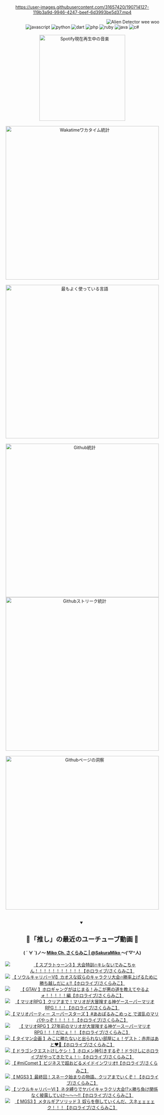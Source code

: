 <!-- START: HERO IMAGE GIF ////////// ////////// ////////// -->
<!-- <img src="@/../assets/img/gaming/ghost-of-tsushima.gif" width="100%"  alt="nellyXinwei's Hero Gif Image"/> -->
<!-- END: HERO IMAGE GIF ////////// ////////// ////////// -->

<div align="center" >  
  
<!-- START:ワンピース 第1015話「ルフィはRED ROCを使う」 -->
<https://user-images.githubusercontent.com/31657420/190714127-119b3a9d-9946-4247-beef-6d3993be5d37.mp4>
<!-- END:ワンピース 第1015話「ルフィはRED ROCを使う」 -->

<!-- START:VISITOR COUNTER -->
<div width="100%" align="right">
<img src="https://komarev.com/ghpvc/?username=nellyXinwei&label=🛸&color=grey&style=for-the-badge&labelcolor=ffffff" alt="Alien Detector wee woo"/>
</div>
<!-- END:VISITOR COUNTER -->

<!-- START: PROGRAMMING LANGUAGES -->
<!-- 色彩 Color Scheme:
#961E3A, #8A0D42, #5A0640, #4F265E, #2B355A, #3E759B, #CC4246,
#BB2649, #AD1052, #700750, #633075, #364270, #4E92C2, #FF5357
Sauce: https://www.webcreatorbox.com/inspiration/pantone-2023
-->

<img src="https://img.shields.io/badge/javascript%20-%23BB2649.svg?&style=for-the-badge&logo=javascript&logoColor=white&labelColor=961E3A" alt="javascript"/>
<img src="https://img.shields.io/badge/python%20-%23AD1052.svg?&style=for-the-badge&logo=python&logoColor=white&labelColor=8A0D42" alt="python" />
<img src="https://img.shields.io/badge/dart%20-%23700750.svg?&style=for-the-badge&logo=dart&logoColor=white&labelColor=5A0640" alt="dart"/>
<img src="https://img.shields.io/badge/php%20-%23633075.svg?&style=for-the-badge&logo=php&logoColor=white&labelColor=4F265E" alt="php"/>
<img src="https://img.shields.io/badge/ruby%20-%23364270.svg?&style=for-the-badge&logo=ruby&logoColor=white&labelColor=2B355A" alt="ruby"/>
<img src="https://img.shields.io/badge/java%20-%234E92C2.svg?&style=for-the-badge&logo=openjdk&logoColor=white&labelColor=3E759B" alt="java"/>
<img src="https://img.shields.io/badge/c%23-%23FF5357.svg?style=for-the-badge&logo=c-sharp&logoColor=white&labelColor=CC4246" alt="c#"/>  
<!-- END: PROGRAMMING LANGUAGES -->

<br>
<br>

<!-- START: MUSIC STATUS -->
  <!-- <a href="https://newojima-gsrs-20220114.vercel.app/api/now-playing?open">
    <img src="https://newojima-gsrs-20220114.vercel.app/api/now-playing" alt="Spotify現在再生中の音楽">
  </a> -->
  <img src="https://newojima-grss-20230114.vercel.app/api/spotify?border_color=transparent" alt="Spotify現在再生中の音楽" width="280px">
<!-- END: MUSIC STATUS -->

<br>
<br>

<!-- START: GITHUB STATUS -->
<!-- 色彩 Color Scheme:  #BB2649, #AD1052, #700750, #633075 -->
<img align="center" src="https://newojima-grs-20230109.vercel.app/api/wakatime?username=newojima&layout=compact&langs_count=10&locale=ja&hide_title=false&title_color=fff&hide_border=true&text_color=fff&bg_color=BB2649,BB2649,633075,633075&hide=other,css,html,bash,xml,git%20config,makefile,properties,yaml,markdown,text,json,jsx" alt="Wakatimeワカタイム統計" width="500px"/>

<br>
<br>

<!-- 色彩 Color Scheme:  #633075, #364270, #4E92C2 -->
  <img align="center" src="https://newojima-grs-20230109.vercel.app/api/top-langs?username=newojima&layout=compact&text_color=fff&icon_color=fff&hide_border=true&&locale=ja&hide_title=false&title_color=fff&include_all_commits=true&card_width=445&langs_count=11&hide=c%23,powershell,shaderlab,hlsl,makefile,jupyter%20notebook,python,html,css,shell,batchfile,less,liquid,hack,scss&bg_color=4F265E,633075,4E92C2" alt="最もよく使っている言語" width="500px"/>

<br>
<br>

<!-- 色彩 Color Scheme:  #4E92C2, #FF5357 -->
  <img align="center" src="https://newojima-grs-20230109.vercel.app/api?username=newojima&rank_icon=github&show_icons=true&&locale=ja&title_color=fff&text_color=fff&icon_color=fff&hide_border=true&hide_title=false&count_private=true&include_all_commits=true&card_width=495&disable_animations=true&bg_color=4E92C2,4E92C2,FF5357" alt="Github統計" width="500px"/>

<br>

<img align="center" src="https://streak-stats.demolab.com?user=newojima&theme=dark&hide_border=true&locale=ja&ring=BB2649&stroke=222222&background=151515&sideLabels=BB2649&currStreakLabel=ffffff&border=BB2649&fire=FF5357&currStreakNum=ffffff&sideNums=FF5357&dates=ffffff" alt="Githubストリーク統計" width="500px"/>

<br>
<br>

  <img align="center" width="500px" src="@/../assets/img/page-insights.svg" alt="Githubページの洞察"/>
  
</div>
<!-- END: GITHUB STATUS -->

<br>
<br>

<div align="center">
<details open>
  <summary>

  </summary>

  <h2 align="center">🌸「推し」の最近のユーチューブ動画 🌸</h2>
  <h4>
  ( ´ ∀ `)ノ～ 
  <a href="https://www.youtube.com/@SakuraMiko">Miko Ch. さくらみこ | @SakuraMiko
  </a>
   ～('▽^人)
  </h4>

  <!-- BEGIN YOUTUBE-CARDS -->
<a href="https://www.youtube.com/watch?v=qcLZ0SwJH5w"><img src="https://ytcards.demolab.com/?id=qcLZ0SwJH5w&title=%E3%80%90+%E3%82%B9%E3%83%97%E3%83%A9%E3%83%88%E3%82%A5%E3%83%BC%E3%83%B33+%E3%80%91%E5%A4%A7%E4%BC%9A%E7%89%B9%E8%A8%93%F0%9F%94%A5%E3%82%AD%E3%83%AC%E3%81%AA%E3%81%84%E3%81%A7%E3%81%BF%E3%81%93%E3%81%A1%E3%82%83%E3%82%93%EF%BC%81%EF%BC%81%EF%BC%81%EF%BC%81%EF%BC%81%EF%BC%81%EF%BC%81%EF%BC%81%EF%BC%81%EF%BC%81%EF%BC%81%E3%80%90%E3%83%9B%E3%83%AD%E3%83%A9%E3%82%A4%E3%83%96%2F%E3%81%95%E3%81%8F%E3%82%89%E3%81%BF%E3%81%93%E3%80%91&lang=ja&timestamp=1701268021&background_color=%230d1117&title_color=%23ffffff&stats_color=%23dedede&max_title_lines=1&width=187&border_radius=5&duration=4389" alt="【 スプラトゥーン3 】大会特訓🔥キレないでみこちゃん！！！！！！！！！！！【ホロライブ/さくらみこ】" title="【 スプラトゥーン3 】大会特訓🔥キレないでみこちゃん！！！！！！！！！！！【ホロライブ/さくらみこ】"></a>
<a href="https://www.youtube.com/watch?v=LOXXU6PdnLg"><img src="https://ytcards.demolab.com/?id=LOXXU6PdnLg&title=%E3%80%90+%E3%82%BD%E3%82%A6%E3%83%AB%E3%82%AD%E3%83%A3%E3%83%AA%E3%83%90%E3%83%BC%E2%85%A5%E3%80%91%E3%82%AB%E3%82%AA%E3%82%B9%E3%81%AA%E5%A5%B4%E3%82%89%E3%81%AE%E3%82%AD%E3%83%A3%E3%83%A9%E3%82%AF%E3%83%AA%E5%A4%A7%E4%BC%9A%F0%9F%94%A5%E5%8B%9D%E7%8E%87%E4%B8%8A%E3%81%92%E3%82%8B%E3%81%9F%E3%82%81%E3%81%AB%E5%8B%9D%E3%81%A1%E8%B6%8A%E3%81%97%E3%81%A0%E3%81%AB%E3%81%87%E2%80%BC%E3%80%90%E3%83%9B%E3%83%AD%E3%83%A9%E3%82%A4%E3%83%96%2F%E3%81%95%E3%81%8F%E3%82%89%E3%81%BF%E3%81%93%E3%80%91&lang=ja&timestamp=1701102621&background_color=%230d1117&title_color=%23ffffff&stats_color=%23dedede&max_title_lines=1&width=187&border_radius=5&duration=11719" alt="【 ソウルキャリバーⅥ】カオスな奴らのキャラクリ大会🔥勝率上げるために勝ち越しだにぇ‼【ホロライブ/さくらみこ】" title="【 ソウルキャリバーⅥ】カオスな奴らのキャラクリ大会🔥勝率上げるために勝ち越しだにぇ‼【ホロライブ/さくらみこ】"></a>
<a href="https://www.youtube.com/watch?v=EGDRATf9QNw"><img src="https://ytcards.demolab.com/?id=EGDRATf9QNw&title=%E3%80%90+GTAV+%E3%80%91%E3%83%9B%E3%83%AD%E3%82%AE%E3%83%A3%E3%83%B3%E3%82%B0%E3%81%8C%E3%81%AF%E3%81%98%E3%81%BE%E3%82%8B%EF%BC%81%E3%81%BF%E3%81%93%E3%81%8C%E6%82%AA%E3%81%AE%E9%81%93%E3%82%92%E6%95%99%E3%81%88%E3%81%A6%E3%82%84%E3%82%8B%E3%82%88%E3%82%A9%EF%BC%81%EF%BC%81%EF%BC%81%EF%BC%81%EF%BC%81%E7%B7%A8%E3%80%90%E3%83%9B%E3%83%AD%E3%83%A9%E3%82%A4%E3%83%96%2F%E3%81%95%E3%81%8F%E3%82%89%E3%81%BF%E3%81%93%E3%80%91&lang=ja&timestamp=1701014077&background_color=%230d1117&title_color=%23ffffff&stats_color=%23dedede&max_title_lines=1&width=187&border_radius=5&duration=6643" alt="【 GTAV 】ホロギャングがはじまる！みこが悪の道を教えてやるよォ！！！！！編【ホロライブ/さくらみこ】" title="【 GTAV 】ホロギャングがはじまる！みこが悪の道を教えてやるよォ！！！！！編【ホロライブ/さくらみこ】"></a>
<a href="https://www.youtube.com/watch?v=EXQIb21VvZo"><img src="https://ytcards.demolab.com/?id=EXQIb21VvZo&title=%E3%80%90+%E3%83%9E%E3%83%AA%E3%82%AARPG+%E3%80%91%E3%82%AF%E3%83%AA%E3%82%A2%E3%81%BE%E3%81%A7%EF%BC%81%E3%83%9E%E3%83%AA%E3%82%AA%E3%81%8C%E5%A4%A7%E5%86%92%E9%99%BA%E3%81%99%E3%82%8B%E7%A5%9E%E3%82%B2%E3%83%BC%E3%82%B9%E3%83%BC%E3%83%91%E3%83%BC%E3%83%9E%E3%83%AA%E3%82%AARPG%EF%BC%81%EF%BC%81%EF%BC%81%E3%80%90%E3%83%9B%E3%83%AD%E3%83%A9%E3%82%A4%E3%83%96%2F%E3%81%95%E3%81%8F%E3%82%89%E3%81%BF%E3%81%93%E3%80%91&lang=ja&timestamp=1700962485&background_color=%230d1117&title_color=%23ffffff&stats_color=%23dedede&max_title_lines=1&width=187&border_radius=5&duration=42461" alt="【 マリオRPG 】クリアまで！マリオが大冒険する神ゲースーパーマリオRPG！！！【ホロライブ/さくらみこ】" title="【 マリオRPG 】クリアまで！マリオが大冒険する神ゲースーパーマリオRPG！！！【ホロライブ/さくらみこ】"></a>
<a href="https://www.youtube.com/watch?v=GrYfm_plCrg"><img src="https://ytcards.demolab.com/?id=GrYfm_plCrg&title=%E3%80%90+%E3%83%9E%E3%83%AA%E3%82%AA%E3%83%91%E3%83%BC%E3%83%86%E3%82%A3%E3%83%BC+%E3%82%B9%E3%83%BC%E3%83%91%E3%83%BC%E3%82%B9%E3%82%BF%E3%83%BC%E3%82%BA+%E3%80%91%23%E3%81%82%E3%81%8A%E3%81%BD%E3%82%8B%E3%81%BF%E3%81%93%E3%82%81%E3%81%A3%E3%81%A8+%E3%81%A7%E6%B3%A2%E4%B9%B1%E3%81%AE%E3%83%9E%E3%83%AA%E3%83%91%E3%82%84%E3%81%A3%E3%81%9E%EF%BC%81%EF%BC%81%EF%BC%81%EF%BC%81%EF%BC%81%E3%80%90%E3%83%9B%E3%83%AD%E3%83%A9%E3%82%A4%E3%83%96%2F%E3%81%95%E3%81%8F%E3%82%89%E3%81%BF%E3%81%93%E3%80%91&lang=ja&timestamp=1700836418&background_color=%230d1117&title_color=%23ffffff&stats_color=%23dedede&max_title_lines=1&width=187&border_radius=5&duration=7879" alt="【 マリオパーティー スーパースターズ 】#あおぽるみこめっと で波乱のマリパやっぞ！！！！！【ホロライブ/さくらみこ】" title="【 マリオパーティー スーパースターズ 】#あおぽるみこめっと で波乱のマリパやっぞ！！！！！【ホロライブ/さくらみこ】"></a>
<a href="https://www.youtube.com/watch?v=mINjisjvlX4"><img src="https://ytcards.demolab.com/?id=mINjisjvlX4&title=%E3%80%90+%E3%83%9E%E3%83%AA%E3%82%AARPG+%E3%80%9127%E5%B9%B4%E5%89%8D%E3%81%AE%E3%83%9E%E3%83%AA%E3%82%AA%E3%81%8C%E5%A4%A7%E5%86%92%E9%99%BA%E3%81%99%E3%82%8B%E7%A5%9E%E3%82%B2%E3%83%BC%E3%82%B9%E3%83%BC%E3%83%91%E3%83%BC%E3%83%9E%E3%83%AA%E3%82%AARPG%EF%BC%81%EF%BC%81%EF%BC%81%E3%81%A0%E3%81%AB%E3%81%87%EF%BC%81%EF%BC%81%E3%80%90%E3%83%9B%E3%83%AD%E3%83%A9%E3%82%A4%E3%83%96%2F%E3%81%95%E3%81%8F%E3%82%89%E3%81%BF%E3%81%93%E3%80%91&lang=ja&timestamp=1700769636&background_color=%230d1117&title_color=%23ffffff&stats_color=%23dedede&max_title_lines=1&width=187&border_radius=5&duration=27641" alt="【 マリオRPG 】27年前のマリオが大冒険する神ゲースーパーマリオRPG！！！だにぇ！！【ホロライブ/さくらみこ】" title="【 マリオRPG 】27年前のマリオが大冒険する神ゲースーパーマリオRPG！！！だにぇ！！【ホロライブ/さくらみこ】"></a>
<a href="https://www.youtube.com/watch?v=I0jbnzzsmDc"><img src="https://ytcards.demolab.com/?id=I0jbnzzsmDc&title=%E3%80%90+%E3%82%BF%E3%82%A4%E3%83%9E%E3%83%B3%E4%BC%81%E7%94%BB+%E3%80%91%E3%81%BF%E3%81%93%E3%81%AB%E5%8B%9D%E3%81%9F%E3%81%AA%E3%81%84%E3%81%A8%E5%87%BA%E3%82%89%E3%82%8C%E3%81%AA%E3%81%84%E9%83%A8%E5%B1%8B%E3%81%AB%E3%81%87%EF%BC%81%E3%82%B2%E3%82%B9%E3%83%88%EF%BC%9A%E8%B5%A4%E4%BA%95%E3%81%AF%E3%81%82%E3%81%A8%E2%9D%A4%EF%B8%8F%E2%80%8D%F0%9F%94%A5%E3%80%90%E3%83%9B%E3%83%AD%E3%83%A9%E3%82%A4%E3%83%96%2F%E3%81%95%E3%81%8F%E3%82%89%E3%81%BF%E3%81%93%E3%80%91&lang=ja&timestamp=1700227776&background_color=%230d1117&title_color=%23ffffff&stats_color=%23dedede&max_title_lines=1&width=187&border_radius=5&duration=4989" alt="【 タイマン企画 】みこに勝たないと出られない部屋にぇ！ゲスト：赤井はあと❤️‍🔥【ホロライブ/さくらみこ】" title="【 タイマン企画 】みこに勝たないと出られない部屋にぇ！ゲスト：赤井はあと❤️‍🔥【ホロライブ/さくらみこ】"></a>
<a href="https://www.youtube.com/watch?v=l56AoOr7F20"><img src="https://ytcards.demolab.com/?id=l56AoOr7F20&title=%E3%80%90+%E3%83%89%E3%83%A9%E3%82%B4%E3%83%B3%E3%82%AF%E3%82%A8%E3%82%B9%E3%83%88%E3%81%91%E3%81%97%E3%82%B1%E3%82%B7%EF%BC%81+%E3%80%91%E3%83%9B%E3%83%AD%E3%83%A1%E3%83%B3%E7%A5%9E%E5%BC%95%E3%81%8D%E3%81%99%E3%82%8B%E3%81%9E%EF%BC%81%E3%83%89%E3%83%A9%E3%81%91%E3%81%97%E3%81%AB%E3%83%9B%E3%83%AD%E3%83%A9%E3%82%A4%E3%83%96%E3%81%8C%E3%82%84%E3%81%A3%E3%81%A6%E3%81%8D%E3%81%9F%E3%81%A7%E3%81%87%EF%BC%81%E2%9C%A8%E3%80%90%E3%83%9B%E3%83%AD%E3%83%A9%E3%82%A4%E3%83%96%2F%E3%81%95%E3%81%8F%E3%82%89%E3%81%BF%E3%81%93%E3%80%91&lang=ja&timestamp=1700137263&background_color=%230d1117&title_color=%23ffffff&stats_color=%23dedede&max_title_lines=1&width=187&border_radius=5&duration=4325" alt="【 ドラゴンクエストけしケシ！ 】ホロメン神引きするぞ！ドラけしにホロライブがやってきたでぇ！✨【ホロライブ/さくらみこ】" title="【 ドラゴンクエストけしケシ！ 】ホロメン神引きするぞ！ドラけしにホロライブがやってきたでぇ！✨【ホロライブ/さくらみこ】"></a>
<a href="https://www.youtube.com/watch?v=QVjy6dkw4HE"><img src="https://ytcards.demolab.com/?id=QVjy6dkw4HE&title=%E3%80%90+%23miComet+%E3%80%91%E3%83%93%E3%82%B8%E3%83%8D%E3%82%B9%E3%81%A7%E8%B6%85%E3%81%8A%E3%81%A9%E3%82%8B%E3%83%A1%E3%82%A4%E3%83%89%E3%82%A4%E3%83%B3%E3%83%AF%E3%83%AA%E3%82%AA%E2%9D%97%EF%B8%8F%E3%80%90%E3%83%9B%E3%83%AD%E3%83%A9%E3%82%A4%E3%83%96%2F%E3%81%95%E3%81%8F%E3%82%89%E3%81%BF%E3%81%93%E3%80%91&lang=ja&timestamp=1699798811&background_color=%230d1117&title_color=%23ffffff&stats_color=%23dedede&max_title_lines=1&width=187&border_radius=5&duration=4381" alt="【 #miComet 】ビジネスで超おどるメイドインワリオ❗️【ホロライブ/さくらみこ】" title="【 #miComet 】ビジネスで超おどるメイドインワリオ❗️【ホロライブ/さくらみこ】"></a>
<a href="https://www.youtube.com/watch?v=WlS0aQ8ocs4"><img src="https://ytcards.demolab.com/?id=WlS0aQ8ocs4&title=%E3%80%90+MGS3+%E3%80%91%E6%9C%80%E7%B5%82%E5%9B%9E%EF%BC%81%E3%82%B9%E3%83%8D%E3%83%BC%E3%82%AF%E5%A7%8B%E3%81%BE%E3%82%8A%E3%81%AE%E7%89%A9%E8%AA%9E%E3%80%81%E3%82%AF%E3%83%AA%E3%82%A2%E3%81%BE%E3%81%A7%E3%81%84%E3%81%8F%E3%81%9E%EF%BC%81%E3%80%90%E3%83%9B%E3%83%AD%E3%83%A9%E3%82%A4%E3%83%96%2F%E3%81%95%E3%81%8F%E3%82%89%E3%81%BF%E3%81%93%E3%80%91&lang=ja&timestamp=1699632715&background_color=%230d1117&title_color=%23ffffff&stats_color=%23dedede&max_title_lines=1&width=187&border_radius=5&duration=14289" alt="【 MGS3 】最終回！スネーク始まりの物語、クリアまでいくぞ！【ホロライブ/さくらみこ】" title="【 MGS3 】最終回！スネーク始まりの物語、クリアまでいくぞ！【ホロライブ/さくらみこ】"></a>
<a href="https://www.youtube.com/watch?v=cQ_5GpBpSnY"><img src="https://ytcards.demolab.com/?id=cQ_5GpBpSnY&title=%E3%80%90+%E3%82%BD%E3%82%A6%E3%83%AB%E3%82%AD%E3%83%A3%E3%83%AA%E3%83%90%E3%83%BC%E2%85%A5+%E3%80%91%E3%83%8D%E3%82%BF%E7%B8%9B%E3%82%8A%E3%81%A7%E3%83%A4%E3%83%90%E3%82%A4%E3%82%AD%E3%83%A3%E3%83%A9%E3%82%AF%E3%83%AA%E5%A4%A7%E4%BC%9A%E2%81%89%E2%9A%94%E5%8B%9D%E3%81%A1%E8%B2%A0%E3%81%91%E9%96%A2%E4%BF%82%E3%81%AA%E3%81%8F%E6%8A%AB%E9%9C%B2%E3%81%97%E3%81%A6%E3%81%84%E3%81%91%EF%BD%9E%EF%BD%9E%EF%BD%9E%E2%80%BC%E3%80%90%E3%83%9B%E3%83%AD%E3%83%A9%E3%82%A4%E3%83%96%2F%E3%81%95%E3%81%8F%E3%82%89%E3%81%BF%E3%81%93%E3%80%91&lang=ja&timestamp=1699455500&background_color=%230d1117&title_color=%23ffffff&stats_color=%23dedede&max_title_lines=1&width=187&border_radius=5&duration=9846" alt="【 ソウルキャリバーⅥ 】ネタ縛りでヤバイキャラクリ大会⁉⚔勝ち負け関係なく披露していけ～～～‼【ホロライブ/さくらみこ】" title="【 ソウルキャリバーⅥ 】ネタ縛りでヤバイキャラクリ大会⁉⚔勝ち負け関係なく披露していけ～～～‼【ホロライブ/さくらみこ】"></a>
<a href="https://www.youtube.com/watch?v=9rj25wrDKTM"><img src="https://ytcards.demolab.com/?id=9rj25wrDKTM&title=%E3%80%90+MGS3+%E3%80%91%E3%83%A1%E3%82%BF%E3%83%AB%E3%82%AE%E3%82%A2%E3%82%BD%E3%83%AA%E3%83%83%E3%83%89%EF%BC%93+%E5%A5%B4%E3%82%89%E3%82%92%E5%80%92%E3%81%97%E3%81%A6%E3%81%84%E3%81%8F%E3%82%93%E3%81%A0%E3%80%81%E3%82%B9%E3%83%8D%E3%82%A7%E3%82%A7%E3%82%A7%E3%82%A7%E3%82%AF%EF%BC%81%EF%BC%81%EF%BC%81%E3%80%90%E3%83%9B%E3%83%AD%E3%83%A9%E3%82%A4%E3%83%96%2F%E3%81%95%E3%81%8F%E3%82%89%E3%81%BF%E3%81%93%E3%80%91&lang=ja&timestamp=1699377119&background_color=%230d1117&title_color=%23ffffff&stats_color=%23dedede&max_title_lines=1&width=187&border_radius=5&duration=27511" alt="【 MGS3 】メタルギアソリッド３ 奴らを倒していくんだ、スネェェェェク！！！【ホロライブ/さくらみこ】" title="【 MGS3 】メタルギアソリッド３ 奴らを倒していくんだ、スネェェェェク！！！【ホロライブ/さくらみこ】"></a>
<!-- END YOUTUBE-CARDS -->

</div>
  
</details>
